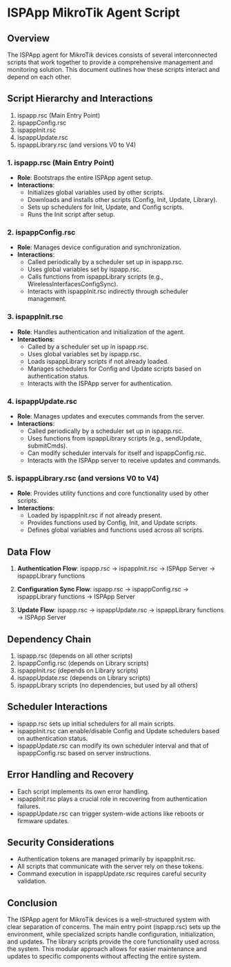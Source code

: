 # ISPApp MikroTik Agent Script

## Overview
The ISPApp agent for MikroTik devices consists of several interconnected scripts that work together to provide a comprehensive management and monitoring solution. This document outlines how these scripts interact and depend on each other.

## Script Hierarchy and Interactions

1. ispapp.rsc (Main Entry Point)
2. ispappConfig.rsc
3. ispappInit.rsc
4. ispappUpdate.rsc
5. ispappLibrary.rsc (and versions V0 to V4)

### 1. ispapp.rsc (Main Entry Point)

- **Role**: Bootstraps the entire ISPApp agent setup.
- **Interactions**:
  - Initializes global variables used by other scripts.
  - Downloads and installs other scripts (Config, Init, Update, Library).
  - Sets up schedulers for Init, Update, and Config scripts.
  - Runs the Init script after setup.

### 2. ispappConfig.rsc

- **Role**: Manages device configuration and synchronization.
- **Interactions**:
  - Called periodically by a scheduler set up in ispapp.rsc.
  - Uses global variables set by ispapp.rsc.
  - Calls functions from ispappLibrary scripts (e.g., WirelessInterfacesConfigSync).
  - Interacts with ispappInit.rsc indirectly through scheduler management.

### 3. ispappInit.rsc

- **Role**: Handles authentication and initialization of the agent.
- **Interactions**:
  - Called by a scheduler set up in ispapp.rsc.
  - Uses global variables set by ispapp.rsc.
  - Loads ispappLibrary scripts if not already loaded.
  - Manages schedulers for Config and Update scripts based on authentication status.
  - Interacts with the ISPApp server for authentication.

### 4. ispappUpdate.rsc

- **Role**: Manages updates and executes commands from the server.
- **Interactions**:
  - Called periodically by a scheduler set up in ispapp.rsc.
  - Uses functions from ispappLibrary scripts (e.g., sendUpdate, submitCmds).
  - Can modify scheduler intervals for itself and ispappConfig.rsc.
  - Interacts with the ISPApp server to receive updates and commands.

### 5. ispappLibrary.rsc (and versions V0 to V4)

- **Role**: Provides utility functions and core functionality used by other scripts.
- **Interactions**:
  - Loaded by ispappInit.rsc if not already present.
  - Provides functions used by Config, Init, and Update scripts.
  - Defines global variables and functions used across all scripts.

## Data Flow

1. **Authentication Flow**:
   ispapp.rsc -> ispappInit.rsc -> ISPApp Server -> ispappLibrary functions

2. **Configuration Sync Flow**:
   ispapp.rsc -> ispappConfig.rsc -> ispappLibrary functions -> ISPApp Server

3. **Update Flow**:
   ispapp.rsc -> ispappUpdate.rsc -> ispappLibrary functions -> ISPApp Server

## Dependency Chain

1. ispapp.rsc (depends on all other scripts)
2. ispappConfig.rsc (depends on Library scripts)
3. ispappInit.rsc (depends on Library scripts)
4. ispappUpdate.rsc (depends on Library scripts)
5. ispappLibrary scripts (no dependencies, but used by all others)

## Scheduler Interactions

- ispapp.rsc sets up initial schedulers for all main scripts.
- ispappInit.rsc can enable/disable Config and Update schedulers based on authentication status.
- ispappUpdate.rsc can modify its own scheduler interval and that of ispappConfig.rsc based on server instructions.

## Error Handling and Recovery

- Each script implements its own error handling.
- ispappInit.rsc plays a crucial role in recovering from authentication failures.
- ispappUpdate.rsc can trigger system-wide actions like reboots or firmware updates.

## Security Considerations

- Authentication tokens are managed primarily by ispappInit.rsc.
- All scripts that communicate with the server rely on these tokens.
- Command execution in ispappUpdate.rsc requires careful security validation.

## Conclusion

The ISPApp agent for MikroTik devices is a well-structured system with clear separation of concerns. The main entry point (ispapp.rsc) sets up the environment, while specialized scripts handle configuration, initialization, and updates. The library scripts provide the core functionality used across the system. This modular approach allows for easier maintenance and updates to specific components without affecting the entire system.